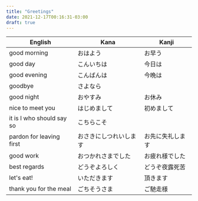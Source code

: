 ```yaml
---
title: "Greetings"
date: 2021-12-17T00:16:31-03:00
draft: true
---
```

| English                   | Kana                   | Kanji            |
|---------------------------|------------------------|------------------|
| good morning              | おはよう               | お早う           |
| good day                  | こんいちは             | 今日は           |
| good evening              | こんばんは             | 今晩は           |
| goodbye                   | さよなら               |                  |
| good night                | おやすみ               | お休み           |
| nice to meet you          | はじめまして           | 初めまして       |
| it is I who should say so | こちらこそ             |                  |
| pardon for leaving first  | おさきにしつれいします | お先に失礼します |
| good work                 | おつかれさまでした     | お疲れ様でした   |
| best regards              | どうぞよろしく         | どうぞ夜露死苦   |
| let's eat!                | いただきます           | 頂きます         |
| thank you for the meal    | ごちそうさま           | ご馳走様         |
